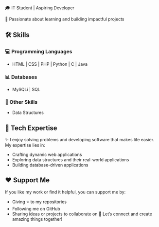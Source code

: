 🎓 IT Student | Aspiring Developer

🌟 Passionate about learning and building impactful projects

## 🛠 Skills
### 💻 Programming Languages
- HTML | CSS | PHP | Python | C | Java
### 📊 Databases
- MySQLi | SQL
### 🔗 Other Skills
- Data Structures

## 🚀 Tech Expertise
✨ I enjoy solving problems and developing software that makes life easier. My expertise lies in:

- Crafting dynamic web applications
- Exploring data structures and their real-world applications
- Building database-driven applications

## ❤️ Support Me
If you like my work or find it helpful, you can support me by:

- Giving ⭐️ to my repositories
- Following me on GitHub
- Sharing ideas or projects to collaborate on
💌 Let’s connect and create amazing things together!
